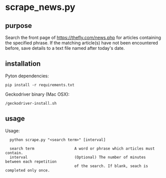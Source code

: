 # scrape_news.py
## purpose
Search the front page of https://thefly.com/news.php for articles containing the specified phrase. If the matching article(s) have not been encountered before, save details to a text file named after today's date.

## installation
Pyton dependencies:

`pip install -r requirements.txt`

Geckodriver binary (Mac OSX):

`/geckodriver-install.sh`

## usage
 Usage:
 ``` 
   python scrape.py "<search term>" [interval]

   search term                  A word or phrase which articles must contain.
   interval                     (Optional) The number of minutes between each repetition
                                of the search. If blank, seach is completed only once.
```
